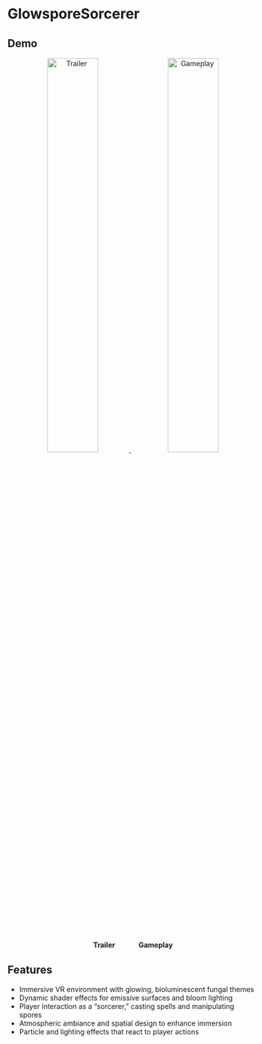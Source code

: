 # GlowsporeSorcerer

## Demo

<p align="center">
  <a href="https://www.youtube.com/watch?v=BgZIfqkDIxA">
    <img src="https://img.youtube.com/vi/BgZIfqkDIxA/0.jpg" alt="Trailer" width="45%" />
  </a>
  &nbsp;&nbsp;
  <a href="https://www.youtube.com/watch?v=bo4jIIpeAJE">
    <img src="https://img.youtube.com/vi/bo4jIIpeAJE/0.jpg" alt="Gameplay" width="45%" />
  </a>
</p>

<p align="center">
  <b>Trailer</b> &nbsp;&nbsp;&nbsp;&nbsp;&nbsp;&nbsp;&nbsp;&nbsp;&nbsp;&nbsp; <b>Gameplay</b>
</p>

## Features

- Immersive VR environment with glowing, bioluminescent fungal themes  
- Dynamic shader effects for emissive surfaces and bloom lighting  
- Player interaction as a “sorcerer,” casting spells and manipulating spores  
- Atmospheric ambiance and spatial design to enhance immersion  
- Particle and lighting effects that react to player actions  
